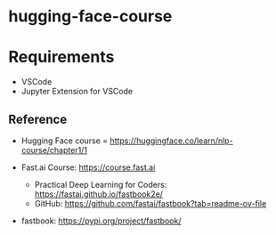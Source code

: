 


# hugging-face-course



# Requirements

* VSCode
* Jupyter Extension for VSCode



## Reference

* Hugging Face course = https://huggingface.co/learn/nlp-course/chapter1/1
* Fast.ai Course: https://course.fast.ai
    * Practical Deep Learning for Coders: https://fastai.github.io/fastbook2e/
    * GitHub: https://github.com/fastai/fastbook?tab=readme-ov-file


* fastbook: https://pypi.org/project/fastbook/